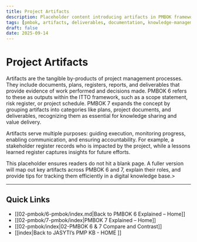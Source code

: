 ```yaml
---
title: Project Artifacts
description: Placeholder content introducing artifacts in PMBOK frameworks
tags: [pmbok, artifacts, deliverables, documentation, knowledge-management]
draft: false
date: 2025-09-14
---
```


# Project Artifacts

Artifacts are the tangible by-products of project management processes. They include documents, plans, registers, reports, and deliverables that provide evidence of work performed and decisions made. PMBOK 6 refers to these as outputs within the ITTO framework, such as a scope statement, risk register, or project schedule. PMBOK 7 expands the concept by grouping artifacts into categories like plans, project documents, and deliverables, recognizing them as essential for knowledge sharing and value delivery.  

Artifacts serve multiple purposes: guiding execution, monitoring progress, enabling communication, and ensuring accountability. For example, a stakeholder register records who is impacted by the project, while a lessons learned register captures insights for future efforts.  

This placeholder ensures readers do not hit a blank page. A fuller version will map out key artifacts across PMBOK 6 and 7, explain their roles, and provide tips for tracking them efficiently in a digital knowledge base.>

---
## Quick Links
- [[02-pmbok/6-pmbok/index.md|Back to PMBOK 6 Explained – Home]]
- [[02-pmbok/7-pmbok/index|PMBOK 7 Explained – Home]]
- [[02-pmbok/index|02-PMBOK 6 & 7 Compare and Contrast]]
- [[index|Back to JASYTI’s PMP KB - HOME ]]